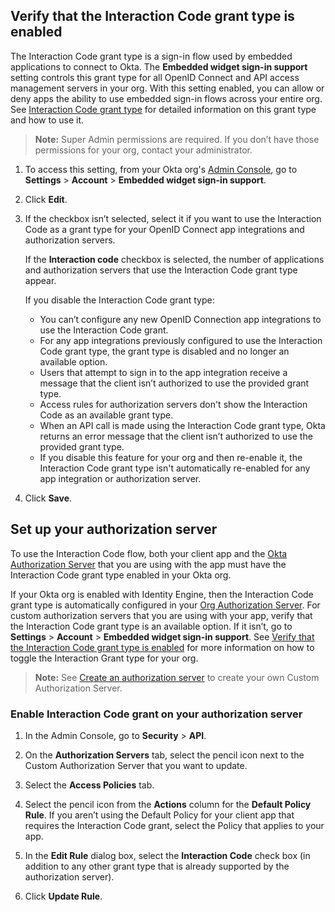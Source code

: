 ## Verify that the Interaction Code grant type is enabled

<ApiLifecycle access="ea" />

The Interaction Code grant type is a sign-in flow used by embedded applications to connect to Okta. The **Embedded widget sign-in support** setting controls this grant type for all OpenID Connect and API access management servers in your org. With this setting enabled, you can allow or deny apps the ability to use embedded sign-in flows across your entire org. See [Interaction Code grant type](/docs/concepts/interaction-code/) for detailed information on this grant type and how to use it.

> **Note:** Super Admin permissions are required. If you don’t have those permissions for your org, contact your administrator.

1. To access this setting, from your Okta org's [Admin Console](/docs/concepts/okta-organizations/#admin-console), go to **Settings** > **Account** > **Embedded widget sign-in support**.
1. Click **Edit**.
1. If the checkbox isn’t selected, select it if you want to use the Interaction Code as a grant type for your OpenID Connect app integrations and authorization servers.

   If the **Interaction code** checkbox is selected, the number of applications and authorization servers that use the Interaction Code grant type appear.

   If you disable the Interaction Code grant type:

   * You can’t configure any new OpenID Connection app integrations to use the Interaction Code grant.
   * For any app integrations previously configured to use the Interaction Code grant type, the grant type is disabled and no longer an available option.
   * Users that attempt to sign in to the app integration receive a message that the client isn’t authorized to use the provided grant type.
   * Access rules for authorization servers don't show the Interaction Code as an available grant type.
   * When an API call is made using the Interaction Code grant type, Okta returns an error message that the client isn’t authorized to use the provided grant type.
   * If you disable this feature for your org and then re-enable it, the Interaction Code grant type isn't automatically re-enabled for any app integration or authorization server.

1. Click **Save**.

## Set up your authorization server

To use the Interaction Code flow, both your client app and the [Okta Authorization Server](/docs/concepts/auth-servers/) that you are using with the app must have the Interaction Code grant type enabled in your Okta org.

If your Okta org is enabled with Identity Engine, then the Interaction Code grant type is automatically configured in your [Org Authorization Server](/docs/concepts/auth-servers/#org-authorization-server). For custom authorization servers that you are using with your app, verify that the Interaction Code grant type is an available option. If it isn’t, go to **Settings** > **Account** > **Embedded widget sign-in support**. See [Verify that the Interaction Code grant type is enabled](/docs/guides/implement-grant-type/interactioncode/main/#verify-that-the-interaction-code-grant-type-is-enabled) for more information on how to toggle the Interaction Grant type for your org. <ApiLifecycle access="ea" />

> **Note:** See [Create an authorization server](/docs/guides/customize-authz-server/) to create your own Custom Authorization Server.

### Enable Interaction Code grant on your authorization server

1. In the Admin Console, go to **Security** > **API**.
2. On the **Authorization Servers** tab, select the pencil icon next to the Custom Authorization Server that you want to update.
3. Select the **Access Policies** tab.
4. Select the pencil icon from the **Actions** column for the **Default Policy Rule**.
    If you aren’t using the Default Policy for your client app that requires the Interaction Code grant, select the Policy that applies to your app.
5. In the **Edit Rule** dialog box, select the **Interaction Code** check box (in addition to any other grant type that is already supported by the authorization server).

     <VerifyICGrantType />

6. Click **Update Rule**.
